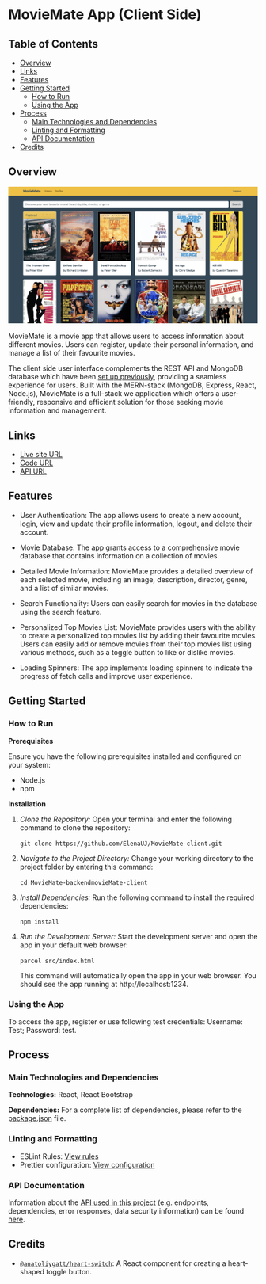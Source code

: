 # MovieMate App (Client Side)

## Table of Contents

- [Overview](#overview)
- [Links](#links)
- [Features](#features)
- [Getting Started](#getting-started)
  - [How to Run](#how-to-run)
  - [Using the App](#using-the-app)
- [Process](#process)
  - [Main Technologies and Dependencies](#main-technologies-and-dependencies)
  - [Linting and Formatting](#linting-and-formatting)
  - [API Documentation](#api-documentation)
- [Credits](#credits)

## Overview

![Screenshot of the app's main page](img/screenshot_main_page.jpg)

MovieMate is a movie app that allows users to access information about different movies. Users can register, update their personal information, and manage a list of their favourite movies.

The client side user interface complements the REST API and MongoDB database which have been [set up previously](https://github.com/ElenaUJ/MyFlix-movie-app), providing a seamless experience for users. Built with the MERN-stack (MongoDB, Express, React, Node.js), MovieMate is a full-stack we application which offers a user-friendly, responsive and efficient solution for those seeking movie information and management.

## Links

- [Live site URL](https://my-moviemate.netlify.app)
- [Code URL](https://github.com/ElenaUJ/MovieMate-client)
- [API URL](https://myflix-movie-app-elenauj.onrender.com/)

## Features

- User Authentication: The app allows users to create a new account, login, view and update their profile information, logout, and delete their account.

- Movie Database: The app grants access to a comprehensive movie database that contains information on a collection of movies.

- Detailed Movie Information: MovieMate provides a detailed overview of each selected movie, including an image, description, director, genre, and a list of similar movies.

- Search Functionality: Users can easily search for movies in the database using the search feature.

- Personalized Top Movies List: MovieMate provides users with the ability to create a personalized top movies list by adding their favourite movies. Users can easily add or remove movies from their top movies list using various methods, such as a toggle button to like or dislike movies.

- Loading Spinners: The app implements loading spinners to indicate the progress of fetch calls and improve user experience.

## Getting Started

### How to Run

**Prerequisites**

Ensure you have the following prerequisites installed and configured on your system:

- Node.js
- npm

**Installation**

1. _Clone the Repository:_
   Open your terminal and enter the following command to clone the repository:

   `git clone https://github.com/ElenaUJ/MovieMate-client.git`

2. _Navigate to the Project Directory:_
   Change your working directory to the project folder by entering this command:

   `cd MovieMate-backendmovieMate-client`

3. _Install Dependencies:_
   Run the following command to install the required dependencies:

   `npm install`

4. _Run the Development Server:_
   Start the development server and open the app in your default web browser:

   `parcel src/index.html`

   This command will automatically open the app in your web browser. You should see the app running at http://localhost:1234.

### Using the App

To access the app, register or use following test credentials: Username: Test; Password: test.

## Process

### Main Technologies and Dependencies

**Technologies:** React, React Bootstrap

**Dependencies:** For a complete list of dependencies, please refer to the [package.json](./package.json) file.

### Linting and Formatting

- ESLint Rules: [View rules](https://github.com/mydea/simple-pokedex-app/blob/master/.eslintrc)
- Prettier configuration: [View configuration](https://stackoverflow.com/questions/55430906/prettier-single-quote-for-javascript-and-json-double-quote-for-html-sass-and-c)

### API Documentation

Information about the [API used in this project](https://github.com/ElenaUJ/MyFlix-movie-app) (e.g. endpoints, dependencies, error responses, data security information) can be found [here](https://myflix-movie-app-elenauj.onrender.com/documentation.html).

## Credits

- [`@anatoliygatt/heart-switch`](https://github.com/anatoliygatt/heart-switch?ref=madewithreactjs.com): A React component for creating a heart-shaped toggle button.
